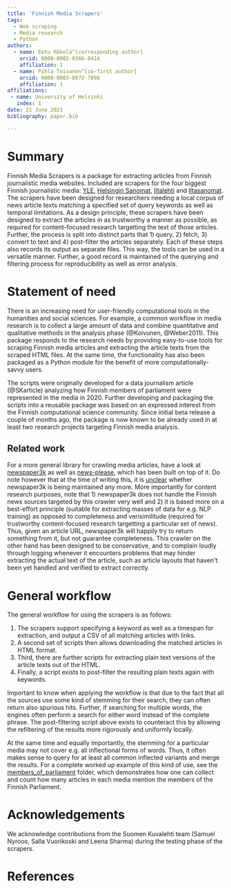 ```yaml
---
title: 'Finnish Media Scrapers'
tags:
  - Web scraping
  - Media research
  - Python
authors:
  - name: Eetu Mäkelä^[corresponding author]
    orcid: 0000-0002-8366-8414
    affiliation: 1
  - name: Pihla Toivanen^[co-first author]
    orcid: 0000-0003-0872-7098
    affiliation: 1
affiliations:
 - name: University of Helsinki
   index: 1
date: 21 June 2021
bibliography: paper.bib

---
```


# Summary

Finnish Media Scrapers is a package for extracting articles from Finnish journalistic media websites.
Included are scrapers for the four biggest Finnish journalistic media: [YLE](https://www.yle.fi/uutiset/), [Helsingin Sanomat](https://www.hs.fi/), [Iltalehti](https://www.iltalehti.fi/) and [Iltasanomat](https://www.is.fi/). The scrapers have been designed for researchers needing a local corpus of news article texts matching a specified set of query keywords as well as temporal limitations. As a design principle, these scrapers have been designed to extract the articles in as trustworthy a manner as possible, as required for content-focused research targetting the text of those articles. Further, the process is split into distinct parts that 1) query, 2) fetch, 3) convert to text and 4) post-filter the articles separately. Each of these steps also records its output as separate files. This way, the tools can be used in a versatile manner. Further, a good record is maintained of the querying and filtering process for reproducibility as well as error analysis.

# Statement of need

There is an increasing need for user-friendly computational tools in the humanities and social sciences. For example, a common workflow in media research is to collect a large amount of data and combine quantitative and qualitative methods in the analysis phase (@Koivunen, @Weber2011). This package responds to the research needs by providing easy-to-use tools for scraping Finnish media articles and extracting the article texts from the scraped HTML files. At the same time, the functionality has also been packaged as a Python module for the benefit of more computationally-savvy users.

The scripts were originally developed for a data journalism article (@SKarticle) analyzing how Finnish members of parliament were represented in the media in 2020. Further developing and packaging the scripts into a reusable package was based on an expressed interest from the Finnish computational science community. Since initial beta release a couple of months ago, the package is now known to be already used in at least two research projects targeting Finnish media analysis.

## Related work

For a more general library for crawling media articles, have a look at [newspaper3k](https://newspaper.readthedocs.io/en/latest/index.html) as well as [news-please](https://github.com/fhamborg/news-please), which has been built on top of it. Do note however that at the time of writing this, it is [unclear](https://github.com/codelucas/newspaper/issues/878) whether newspaper3k is being maintained any more. More importantly for content research purposes, note that 1) newspaper3k does not handle the Finnish news sources targeted by this crawler very well and 2) it is based more on a best-effort principle (suitable for extracting masses of data for e.g. NLP training) as opposed to completeness and verisimilitude (required for trustworthy content-focused research targetting a particular set of news). Thus, given an article URL, newspaper3k will happily try to return something from it, but not guarantee completeness. This crawler on the other hand has been designed to be conservative, and to complain loudly through logging whenever it encounters problems that may hinder extracting the actual text of the article, such as article layouts that haven't been yet handled and verified to extract correctly.

# General workflow

The general workflow for using the scrapers is as follows:
1. The scrapers support specifying a keyword as well as a timespan for extraction, and output a CSV of all matching articles with links.
2. A second set of scripts then allows downloading the matched articles in HTML format.
3. Third, there are further scripts for extracting plain text versions of the article texts out of the HTML.
4. Finally, a script exists to post-filter the resulting plain texts again with keywords.

Important to know when applying the workflow is that due to the fact that all the sources use some kind of stemming for their search, they can often return also spurious hits. Further, if searching for multiple words, the engines often perform a search for either word instead of the complete phrase. The post-filtering script above exists to counteract this by allowing the refiltering of the results more rigorously and uniformly locally.

At the same time and equally importantly, the stemming for a particular media may not cover e.g. all inflectional forms of words. Thus, it often makes sense to query for at least all common inflected variants and merge the results. For a complete worked up example of this kind of use, see the [members_of_parliament](https://github.com/hsci-r/finnish-media-scraper/tree/master/members_of_parliament) folder, which demonstrates how one can collect and count how many articles in each media mention the members of the Finnish Parliament.

# Acknowledgements

We acknowledge contributions from the Suomen Kuvalehti team (Samuel Nyroos, Salla Vuorikoski and Leena Sharma) during the testing phase of the scrapers.

# References

